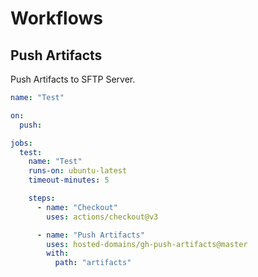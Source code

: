 # Workflows

## Push Artifacts

Push Artifacts to SFTP Server.

```yaml
name: "Test"

on:
  push:

jobs:
  test:
    name: "Test"
    runs-on: ubuntu-latest
    timeout-minutes: 5

    steps:
      - name: "Checkout"
        uses: actions/checkout@v3

      - name: "Push Artifacts"
        uses: hosted-domains/gh-push-artifacts@master
        with:
          path: "artifacts"
```
